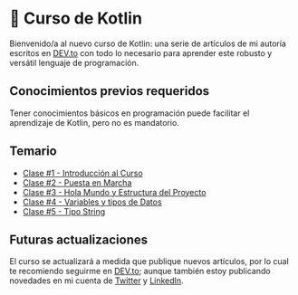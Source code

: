 # 📖 Curso de Kotlin
Bienvenido/a al nuevo curso de Kotlin: una serie de artículos de mi autoría escritos en [DEV.to](https://dev.to/maxwellnewage) con todo lo necesario para aprender este robusto y versátil lenguaje de programación. 

## Conocimientos previos requeridos
Tener conocimientos básicos en programación puede facilitar el aprendizaje de Kotlin, pero no es mandatorio.

## Temario
- [Clase #1 - Introducción al Curso](https://dev.to/maxwellnewage/curso-kotlin-1-introduccion-al-curso-3be1)
- [Clase #2 - Puesta en Marcha](https://dev.to/maxwellnewage/curso-kotlin-2-puesta-en-marcha-aja)
- [Clase #3 - Hola Mundo y Estructura del Proyecto](https://dev.to/maxwellnewage/curso-kotlin-3-hola-mundo-y-estructura-del-proyecto-30jn)
- [Clase #4 - Variables y tipos de Datos](https://dev.to/maxwellnewage/curso-kotlin-4-variables-y-tipos-de-datos-17i7)
- [Clase #5 - Tipo String](https://dev.to/maxwellnewage/curso-kotlin-5-tipo-string-3noo)

## Futuras actualizaciones
El curso se actualizará a medida que publique nuevos artículos, por lo cual te recomiendo seguirme en [DEV.to](https://dev.to/maxwellnewage); aunque también estoy publicando novedades en mi cuenta de [Twitter](https://twitter.com/maxwellnewage) y [LinkedIn](https://www.linkedin.com/in/maximilianoburgos/).
